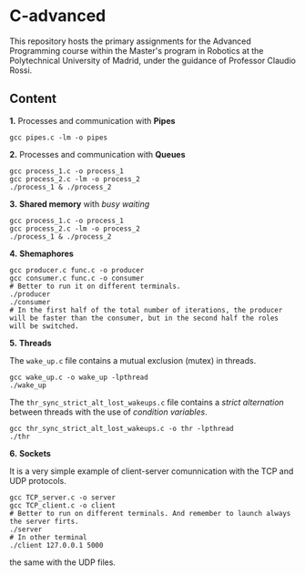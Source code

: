 # C-advanced
This repository hosts the primary assignments for the Advanced Programming course within the Master's program in Robotics at the Polytechnical University of Madrid, under the guidance of Professor Claudio Rossi.

## Content

**1.** Processes and communication with **Pipes**
```
gcc pipes.c -lm -o pipes
```
**2.** Processes and communication with **Queues**
```
gcc process_1.c -o process_1
gcc process_2.c -lm -o process_2
./process_1 & ./process_2
```
**3.** **Shared memory** with *busy waiting*
```
gcc process_1.c -o process_1
gcc process_2.c -lm -o process_2
./process_1 & ./process_2
```
**4.** **Shemaphores**
```
gcc producer.c func.c -o producer
gcc consumer.c func.c -o consumer
# Better to run it on different terminals.
./producer
./consumer
# In the first half of the total number of iterations, the producer will be faster than the consumer, but in the second half the roles will be switched.
```
**5.** **Threads**

The `wake_up.c` file contains a mutual exclusion (mutex) in threads.
```
gcc wake_up.c -o wake_up -lpthread
./wake_up
```
The `thr_sync_strict_alt_lost_wakeups.c` file contains a *strict alternation* between threads with the use of *condition variables*.
```
gcc thr_sync_strict_alt_lost_wakeups.c -o thr -lpthread
./thr
```
**6.** **Sockets**

It is a very simple example of client-server comunnication with the TCP and UDP protocols.

```
gcc TCP_server.c -o server
gcc TCP_client.c -o client
# Better to run on different terminals. And remember to launch always the server firts.
./server
# In other terminal
./client 127.0.0.1 5000
```
the same with the UDP files.